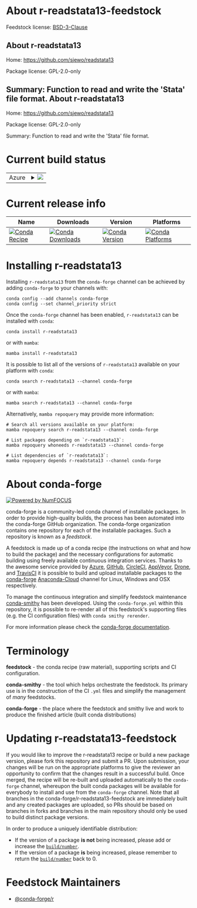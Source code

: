 About r-readstata13-feedstock
=============================

Feedstock license: [BSD-3-Clause](https://github.com/conda-forge/r-readstata13-feedstock/blob/main/LICENSE.txt)

About r-readstata13
-------------------

Home: https://github.com/sjewo/readstata13

Package license: GPL-2.0-only

Summary: Function to read and write the 'Stata' file format.
About r-readstata13
-------------------

Home: https://github.com/sjewo/readstata13

Package license: GPL-2.0-only

Summary: Function to read and write the 'Stata' file format.

Current build status
====================


<table>
    
  <tr>
    <td>Azure</td>
    <td>
      <details>
        <summary>
          <a href="https://dev.azure.com/conda-forge/feedstock-builds/_build/latest?definitionId=2535&branchName=main">
            <img src="https://dev.azure.com/conda-forge/feedstock-builds/_apis/build/status/r-readstata13-feedstock?branchName=main">
          </a>
        </summary>
        <table>
          <thead><tr><th>Variant</th><th>Status</th></tr></thead>
          <tbody><tr>
              <td>linux_64_r_base4.2</td>
              <td>
                <a href="https://dev.azure.com/conda-forge/feedstock-builds/_build/latest?definitionId=2535&branchName=main">
                  <img src="https://dev.azure.com/conda-forge/feedstock-builds/_apis/build/status/r-readstata13-feedstock?branchName=main&jobName=linux&configuration=linux%20linux_64_r_base4.2" alt="variant">
                </a>
              </td>
            </tr><tr>
              <td>linux_64_r_base4.3</td>
              <td>
                <a href="https://dev.azure.com/conda-forge/feedstock-builds/_build/latest?definitionId=2535&branchName=main">
                  <img src="https://dev.azure.com/conda-forge/feedstock-builds/_apis/build/status/r-readstata13-feedstock?branchName=main&jobName=linux&configuration=linux%20linux_64_r_base4.3" alt="variant">
                </a>
              </td>
            </tr><tr>
              <td>osx_64_r_base4.2</td>
              <td>
                <a href="https://dev.azure.com/conda-forge/feedstock-builds/_build/latest?definitionId=2535&branchName=main">
                  <img src="https://dev.azure.com/conda-forge/feedstock-builds/_apis/build/status/r-readstata13-feedstock?branchName=main&jobName=osx&configuration=osx%20osx_64_r_base4.2" alt="variant">
                </a>
              </td>
            </tr><tr>
              <td>osx_64_r_base4.3</td>
              <td>
                <a href="https://dev.azure.com/conda-forge/feedstock-builds/_build/latest?definitionId=2535&branchName=main">
                  <img src="https://dev.azure.com/conda-forge/feedstock-builds/_apis/build/status/r-readstata13-feedstock?branchName=main&jobName=osx&configuration=osx%20osx_64_r_base4.3" alt="variant">
                </a>
              </td>
            </tr><tr>
              <td>win_64</td>
              <td>
                <a href="https://dev.azure.com/conda-forge/feedstock-builds/_build/latest?definitionId=2535&branchName=main">
                  <img src="https://dev.azure.com/conda-forge/feedstock-builds/_apis/build/status/r-readstata13-feedstock?branchName=main&jobName=win&configuration=win%20win_64_" alt="variant">
                </a>
              </td>
            </tr>
          </tbody>
        </table>
      </details>
    </td>
  </tr>
</table>

Current release info
====================

| Name | Downloads | Version | Platforms |
| --- | --- | --- | --- |
| [![Conda Recipe](https://img.shields.io/badge/recipe-r--readstata13-green.svg)](https://anaconda.org/conda-forge/r-readstata13) | [![Conda Downloads](https://img.shields.io/conda/dn/conda-forge/r-readstata13.svg)](https://anaconda.org/conda-forge/r-readstata13) | [![Conda Version](https://img.shields.io/conda/vn/conda-forge/r-readstata13.svg)](https://anaconda.org/conda-forge/r-readstata13) | [![Conda Platforms](https://img.shields.io/conda/pn/conda-forge/r-readstata13.svg)](https://anaconda.org/conda-forge/r-readstata13) |

Installing r-readstata13
========================

Installing `r-readstata13` from the `conda-forge` channel can be achieved by adding `conda-forge` to your channels with:

```
conda config --add channels conda-forge
conda config --set channel_priority strict
```

Once the `conda-forge` channel has been enabled, `r-readstata13` can be installed with `conda`:

```
conda install r-readstata13
```

or with `mamba`:

```
mamba install r-readstata13
```

It is possible to list all of the versions of `r-readstata13` available on your platform with `conda`:

```
conda search r-readstata13 --channel conda-forge
```

or with `mamba`:

```
mamba search r-readstata13 --channel conda-forge
```

Alternatively, `mamba repoquery` may provide more information:

```
# Search all versions available on your platform:
mamba repoquery search r-readstata13 --channel conda-forge

# List packages depending on `r-readstata13`:
mamba repoquery whoneeds r-readstata13 --channel conda-forge

# List dependencies of `r-readstata13`:
mamba repoquery depends r-readstata13 --channel conda-forge
```


About conda-forge
=================

[![Powered by
NumFOCUS](https://img.shields.io/badge/powered%20by-NumFOCUS-orange.svg?style=flat&colorA=E1523D&colorB=007D8A)](https://numfocus.org)

conda-forge is a community-led conda channel of installable packages.
In order to provide high-quality builds, the process has been automated into the
conda-forge GitHub organization. The conda-forge organization contains one repository
for each of the installable packages. Such a repository is known as a *feedstock*.

A feedstock is made up of a conda recipe (the instructions on what and how to build
the package) and the necessary configurations for automatic building using freely
available continuous integration services. Thanks to the awesome service provided by
[Azure](https://azure.microsoft.com/en-us/services/devops/), [GitHub](https://github.com/),
[CircleCI](https://circleci.com/), [AppVeyor](https://www.appveyor.com/),
[Drone](https://cloud.drone.io/welcome), and [TravisCI](https://travis-ci.com/)
it is possible to build and upload installable packages to the
[conda-forge](https://anaconda.org/conda-forge) [Anaconda-Cloud](https://anaconda.org/)
channel for Linux, Windows and OSX respectively.

To manage the continuous integration and simplify feedstock maintenance
[conda-smithy](https://github.com/conda-forge/conda-smithy) has been developed.
Using the ``conda-forge.yml`` within this repository, it is possible to re-render all of
this feedstock's supporting files (e.g. the CI configuration files) with ``conda smithy rerender``.

For more information please check the [conda-forge documentation](https://conda-forge.org/docs/).

Terminology
===========

**feedstock** - the conda recipe (raw material), supporting scripts and CI configuration.

**conda-smithy** - the tool which helps orchestrate the feedstock.
                   Its primary use is in the construction of the CI ``.yml`` files
                   and simplify the management of *many* feedstocks.

**conda-forge** - the place where the feedstock and smithy live and work to
                  produce the finished article (built conda distributions)


Updating r-readstata13-feedstock
================================

If you would like to improve the r-readstata13 recipe or build a new
package version, please fork this repository and submit a PR. Upon submission,
your changes will be run on the appropriate platforms to give the reviewer an
opportunity to confirm that the changes result in a successful build. Once
merged, the recipe will be re-built and uploaded automatically to the
`conda-forge` channel, whereupon the built conda packages will be available for
everybody to install and use from the `conda-forge` channel.
Note that all branches in the conda-forge/r-readstata13-feedstock are
immediately built and any created packages are uploaded, so PRs should be based
on branches in forks and branches in the main repository should only be used to
build distinct package versions.

In order to produce a uniquely identifiable distribution:
 * If the version of a package **is not** being increased, please add or increase
   the [``build/number``](https://docs.conda.io/projects/conda-build/en/latest/resources/define-metadata.html#build-number-and-string).
 * If the version of a package **is** being increased, please remember to return
   the [``build/number``](https://docs.conda.io/projects/conda-build/en/latest/resources/define-metadata.html#build-number-and-string)
   back to 0.

Feedstock Maintainers
=====================

* [@conda-forge/r](https://github.com/conda-forge/r/)

